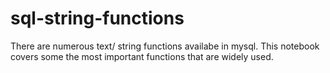 # sql-string-functions
There are numerous text/ string functions availabe in mysql. 
This notebook covers some the most important functions that are widely used.
